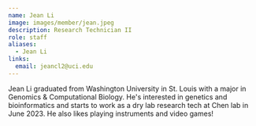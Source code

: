 ```yaml
---
name: Jean Li
image: images/member/jean.jpeg
description: Research Technician II
role: staff
aliases:
  - Jean Li
links:
  email: jeancl2@uci.edu
---
```


Jean Li graduated from Washington University in St. Louis with a major in Genomics & Computational Biology. He's interested in genetics and bioinformatics and starts to work as a dry lab research tech at Chen lab in June 2023. He also likes playing instruments and video games!
